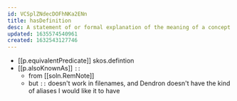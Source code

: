 ```yaml
---
id: VCSplZNdecDOFhNKa2ENn
title: hasDefinition
desc: A statement of or formal explanation of the meaning of a concept.
updated: 1635574540961
created: 1632543127746
---
```




- [[p.equivalentPredicate]] skos.defintion
- [[p.alsoKnownAs]] `::`
  - from [[soln.RemNote]]
  - but `::` doesn't work in filenames, and Dendron doesn't have the kind of aliases I would like it to have
